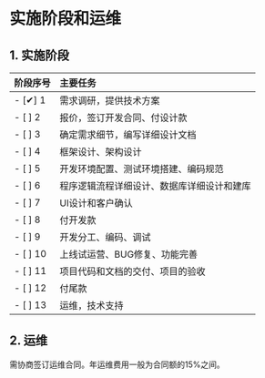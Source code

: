 # 实施阶段和运维

## 1. 实施阶段

阶段序号     | 主要任务
:------- | :--------------------
- [✔︎] 1  | 需求调研，提供技术方案
- [ ] 2  | 报价，签订开发合同、付设计款
- [ ] 3  | 确定需求细节，编写详细设计文档
- [ ] 4  | 框架设计、架构设计
- [ ] 5  | 开发环境配置、测试环境搭建、编码规范
- [ ] 6  | 程序逻辑流程详细设计、数据库详细设计和建库
- [ ] 7  | UI设计和客户确认
- [ ] 8  | 付开发款
- [ ] 9  | 开发分工、编码、调试
- [ ] 10 | 上线试运营、BUG修复、功能完善
- [ ] 11 | 项目代码和文档的交付、项目的验收
- [ ] 12 | 付尾款
- [ ] 13 | 运维，技术支持


## 2. 运维

需协商签订运维合同。年运维费用一般为合同额的15%之间。